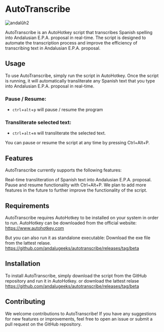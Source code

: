 # AutoTranscribe

![andalûh2](https://user-images.githubusercontent.com/34275535/231167984-65f9cf1d-6532-4079-aadd-563e2d1f3fe0.png)

AutoTranscribe is an AutoHotkey script that transcribes Spanish spelling into Andalusian E.P.A. proposal in real-time. The script is designed to automate the transcription process and improve the efficiency of transcribing text in Andalusian E.P.A. proposal.

## Usage
To use AutoTranscribe, simply run the script in AutoHotkey. Once the script is running, it will automatically transliterate any Spanish text that you type into Andalusian E.P.A. proposal in real-time.

### Pause / Resume:
- `ctrl`+`alt`+`p` will pause / resume the program
### Transliterate selected text: 
- `ctrl`+`alt`+`m` will transliterate the selected text.

You can pause or resume the script at any time by pressing Ctrl+Alt+P.

## Features
AutoTranscribe currently supports the following features:

Real-time transliteration of Spanish text into Andalusian E.P.A. proposal.
Pause and resume functionality with Ctrl+Alt+P.
We plan to add more features in the future to further improve the functionality of the script.

## Requirements
AutoTranscribe requires AutoHotkey to be installed on your system in order to run. AutoHotkey can be downloaded from the official website: https://www.autohotkey.com

But you can also run it as standalone executable:
Download the exe file from the lattest relase. https://github.com/andalugeeks/autotranscribe/releases/tag/beta

## Installation
To install AutoTranscribe, simply download the script from the GitHub repository and run it in AutoHotkey. or download the lattest relase https://github.com/andalugeeks/autotranscribe/releases/tag/beta

## Contributing
We welcome contributions to AutoTranscribe! If you have any suggestions for new features or improvements, feel free to open an issue or submit a pull request on the GitHub repository.


